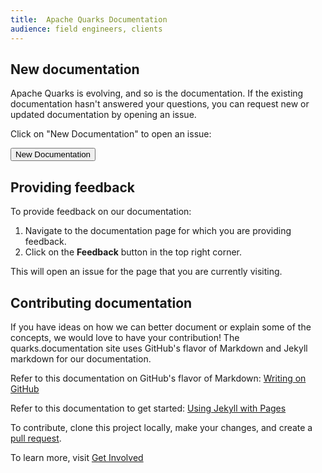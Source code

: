 ```yaml
---
title:  Apache Quarks Documentation
audience: field engineers, clients
---
```


## New documentation
Apache Quarks is evolving, and so is the documentation. If the existing documentation hasn't answered your questions, you can request new or updated documentation by opening an issue.

Click on "New Documentation" to open an issue:

   <a href="https://github.com/quarks-edge/quarks.documentation/issues/new"><button type="button" class="btn btn-primary">New Documentation</button></a>
<br>

## Providing feedback

To provide feedback on our documentation:

1.  Navigate to the documentation page for which you are providing feedback.
1.  Click on the **Feedback** button in the top right corner.

This will open an issue for the page that you are currently visiting.  

## Contributing documentation

If you have ideas on how we can better document or explain some of the concepts, we would love to have your contribution!  The quarks.documentation site uses GitHub's flavor of Markdown and Jekyll markdown for our documentation.

Refer to this documentation on GitHub's flavor of Markdown:  [Writing on GitHub](https://help.github.com/categories/writing-on-github)

Refer to this documentation to get started:  [Using Jekyll with Pages](https://help.github.com/articles/using-jekyll-with-pages/)  

To contribute, clone this project locally, make your changes, and create a [pull request](https://github.com/quarks-edge/quarks/pulls).

To learn more, visit [Get Involved](getinvolved)
